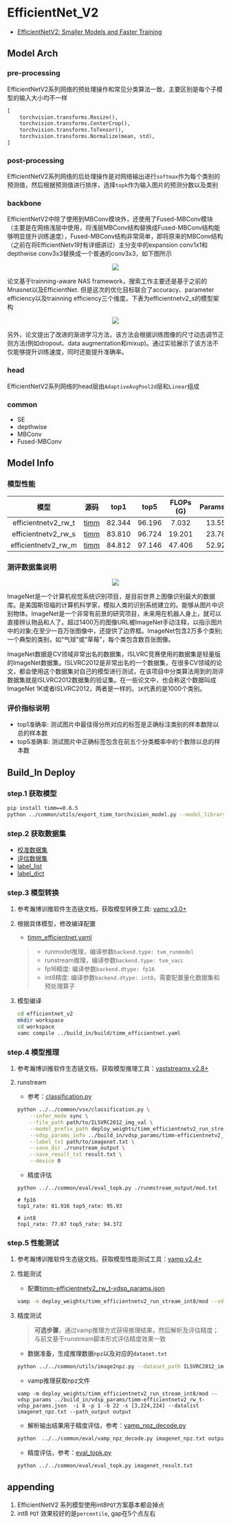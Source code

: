 # EfficientNet_V2

- [EfficientNetV2: Smaller Models and Faster Training](https://arxiv.org/abs/2104.00298)

## Model Arch

### pre-processing

EfficientNetV2系列网络的预处理操作和常见分类算法一致，主要区别是每个子模型的输入大小均不一样

```python
[
    torchvision.transforms.Resize(),
    torchvision.transforms.CenterCrop(),
    torchvision.transforms.ToTensor(),
    torchvision.transforms.Normalize(mean, std),
]
```

### post-processing

EfficientNetV2系列网络的后处理操作是对网络输出进行`softmax`作为每个类别的预测值，然后根据预测值进行排序，选择`topk`作为输入图片的预测分数以及类别

### backbone

EfficientNetV2中除了使用到MBConv模块外，还使用了Fused-MBConv模块（主要是在网络浅层中使用，将浅层MBConv结构替换成Fused-MBConv结构能够明显提升训练速度），Fused-MBConv结构非常简单，即将原来的MBConv结构（之前在将EfficientNetv1时有详细讲过）主分支中的expansion conv1x1和depthwise conv3x3替换成一个普通的conv3x3，如下图所示

<div align=center><img src="../../../images/cv/classification//efficientnetv2/fused-mbconv.png"></div>

论文基于trainning-aware NAS framework，搜索工作主要还是基于之前的Mnasnet以及EfficientNet. 但是这次的优化目标联合了accuracy、parameter efficiency以及trainning efficiency三个维度。下表为efficientnetv2_s的模型架构

<div align=center><img src="../../../images/cv/classification/efficientnetv2/arch.png"></div>

另外，论文提出了改进的渐进学习方法，该方法会根据训练图像的尺寸动态调节正则方法(例如dropout、data augmentation和mixup)。通过实验展示了该方法不仅能够提升训练速度，同时还能提升准确率。

### head

EfficientNetV2系列网络的head层由`AdaptiveAvgPool2d`层和`Linear`组成

### common

- SE
- depthwise
- MBConv
- Fused-MBConv


## Model Info

### 模型性能

|        模型         |                                               源码                                                |  top1  |  top5  | FLOPs (G) | Params(M) | input size |
| :-----------------: | :-----------------------------------------------------------------------------------------------: | :----: | :----: | :-------: | :-------: | :--------: |
| efficientnetv2_rw_t | [timm](https://github.com/rwightman/pytorch-image-models/blob/v0.6.5/timm/models/efficientnet.py) | 82.344 | 96.196 |   7.032   |  13.556   |    288     |
| efficientnetv2_rw_s | [timm](https://github.com/rwightman/pytorch-image-models/blob/v0.6.5/timm/models/efficientnet.py) | 83.810 | 96.724 |  19.201   |  23.780   |    384     |
| efficientnetv2_rw_m | [timm](https://github.com/rwightman/pytorch-image-models/blob/v0.6.5/timm/models/efficientnet.py) | 84.812 | 97.146 |  47.406   |  52.929   |    416     |



### 测评数据集说明

<div align=center><img src="../../../images/dataset/imagenet.jpeg"></div>

ImageNet是一个计算机视觉系统识别项目，是目前世界上图像识别最大的数据库。是美国斯坦福的计算机科学家，模拟人类的识别系统建立的。能够从图片中识别物体。ImageNet是一个非常有前景的研究项目，未来用在机器人身上，就可以直接辨认物品和人了。超过1400万的图像URL被ImageNet手动注释，以指示图片中的对象;在至少一百万张图像中，还提供了边界框。ImageNet包含2万多个类别; 一个典型的类别，如“气球”或“草莓”，每个类包含数百张图像。

ImageNet数据是CV领域非常出名的数据集，ISLVRC竞赛使用的数据集是轻量版的ImageNet数据集。ISLVRC2012是非常出名的一个数据集，在很多CV领域的论文，都会使用这个数据集对自己的模型进行测试，在该项目中分类算法用到的测评数据集就是ISLVRC2012数据集的验证集。在一些论文中，也会称这个数据叫成ImageNet 1K或者ISLVRC2012，两者是一样的。`1K`代表的是1000个类别。

### 评价指标说明

- top1准确率: 测试图片中最佳得分所对应的标签是正确标注类别的样本数除以总的样本数
- top5准确率: 测试图片中正确标签包含在前五个分类概率中的个数除以总的样本数

## Build_In Deploy

### step.1 获取模型

```bash
pip install timm==0.6.5
python ../common/utils/export_timm_torchvision_model.py --model_library timm  --model_name efficientnetv2_rw_t --save_dir ./onnx  --size 224 --pretrained_weights xxx.pth
```

### step.2 获取数据集
- [校准数据集](https://image-net.org/challenges/LSVRC/2012/index.php)
- [评估数据集](https://image-net.org/challenges/LSVRC/2012/index.php)
- [label_list](../../common/label//imagenet.txt)
- [label_dict](../../common/label//imagenet1000_clsid_to_human.txt)

### step.3 模型转换

1. 参考瀚博训推软件生态链文档，获取模型转换工具: [vamc v3.0+](../../../../docs/vastai_software.md)

2. 根据具体模型，修改编译配置
    - [timm_efficientnet.yaml](../build_in/build/timm_efficientnet.yaml)
    
    > - runmodel推理，编译参数`backend.type: tvm_runmodel`
    > - runstream推理，编译参数`backend.type: tvm_vacc`
    > - fp16精度: 编译参数`backend.dtype: fp16`
    > - int8精度: 编译参数`backend.dtype: int8`，需要配置量化数据集和预处理算子

3. 模型编译

    ```bash
    cd efficientnet_v2
    mkdir workspace
    cd workspace
    vamc compile ../build_in/build/timm_efficientnet.yaml
    ```

### step.4 模型推理

1. 参考瀚博训推软件生态链文档，获取模型推理工具：[vaststreamx v2.8+](../../../../docs/vastai_software.md)

2. runstream
    - 参考：[classification.py](../../common/vsx/classification.py)
    ```bash
    python ../../common/vsx/classification.py \
        --infer_mode sync \
        --file_path path/to/ILSVRC2012_img_val \
        --model_prefix_path deploy_weights/timm_efficientnetv2_run_stream_fp16/mod \
        --vdsp_params_info ../build_in/vdsp_params/timm-efficientnetv2_rw_t-vdsp_params.json \
        --label_txt path/to/imagenet.txt \
        --save_dir ./runstream_output \
        --save_result_txt result.txt \
        --device 0
    ```

    - 精度评估
    ```
    python ../../common/eval/eval_topk.py ./runmstream_output/mod.txt
    ```

    ```
    # fp16
    top1_rate: 81.916 top5_rate: 95.93

    # int8
    top1_rate: 77.07 top5_rate: 94.372
    ```

### step.5 性能测试
1. 参考瀚博训推软件生态链文档，获取模型性能测试工具：[vamp v2.4+](../../../../docs/vastai_software.md)

2. 性能测试
    - 配置[timm-efficientnetv2_rw_t-vdsp_params.json](../build_in/vdsp_params/timm-efficientnetv2_rw_t-vdsp_params.json)
    ```bash
    vamp -m deploy_weights/timm_efficientnetv2_run_stream_int8/mod --vdsp_params ../build_in/vdsp_params/timm-efficientnetv2_rw_t-vdsp_params.json  -i 8 -p 1 -b 2 -s [3,224,224]
    ```

3. 精度测试
    > **可选步骤**，通过vamp推理方式获得推理结果，然后解析及评估精度；与前文基于runstream脚本形式评估精度效果一致
    
    - 数据准备，生成推理数据`npz`以及对应的`dataset.txt`
    ```bash
    python ../../common/utils/image2npz.py --dataset_path ILSVRC2012_img_val --target_path  input_npz  --text_path imagenet_npz.txt
    ```

    - vamp推理获取npz文件
    ```
    vamp -m deploy_weights/timm_efficientnetv2_run_stream_int8/mod --vdsp_params ../build_in/vdsp_params/timm-efficientnetv2_rw_t-vdsp_params.json  -i 8 -p 1 -b 22 -s [3,224,224] --datalist imagenet_npz.txt --path_output output
    ```

    - 解析输出结果用于精度评估，参考：[vamp_npz_decode.py](../../common/eval/vamp_npz_decode.py)
    ```bash
    python  ../../common/eval/vamp_npz_decode.py imagenet_npz.txt output imagenet_result.txt imagenet.txt
    ```
    
    - 精度评估，参考：[eval_topk.py](../../common/eval/eval_topk.py)
    ```bash
    python ../../common/eval/eval_topk.py imagenet_result.txt
    ```

## appending
1. EfficientNetV2 系列模型使用int8`PQT`方案基本都会掉点
2. int8 `PQT` 效果较好的是`percentile`, gap在5个点左右
